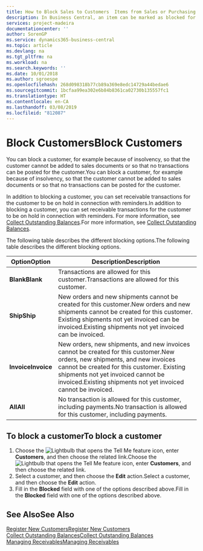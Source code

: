 ```yaml
---
title: How to Block Sales to Customers  Items from Sales or Purchasing
description: In Business Central, an item can be marked as blocked for sales, blocked for purchase, or blocked for all purposes.
services: project-madeira
documentationcenter: ''
author: SorenGP
ms.service: dynamics365-business-central
ms.topic: article
ms.devlang: na
ms.tgt_pltfrm: na
ms.workload: na
ms.search.keywords: ''
ms.date: 10/01/2018
ms.author: sgroespe
ms.openlocfilehash: 268d098318b77cb89a369e8edc14729a44bedae6
ms.sourcegitcommit: 1bcfaa99ea302e6b84b8361ca02730b135557fc1
ms.translationtype: HT
ms.contentlocale: en-CA
ms.lasthandoff: 03/08/2019
ms.locfileid: "812087"
---
```

# <a name="block-customers"></a><span data-ttu-id="f6192-103">Block Customers</span><span class="sxs-lookup"><span data-stu-id="f6192-103">Block Customers</span></span>
<span data-ttu-id="f6192-104">You can block a customer, for example because of insolvency, so that the customer cannot be added to sales documents or so that no transactions can be posted for the customer.</span><span class="sxs-lookup"><span data-stu-id="f6192-104">You can block a customer, for example because of insolvency, so that the customer cannot be added to sales documents or so that no transactions can be posted for the customer.</span></span>

<span data-ttu-id="f6192-105">In addition to blocking a customer, you can set receivable transactions for the customer to be on hold in connection with reminders.</span><span class="sxs-lookup"><span data-stu-id="f6192-105">In addition to blocking a customer, you can set receivable transactions for the customer to be on hold in connection with reminders.</span></span> <span data-ttu-id="f6192-106">For more information, see [Collect Outstanding Balances](receivables-collect-outstanding-balances.md).</span><span class="sxs-lookup"><span data-stu-id="f6192-106">For more information, see [Collect Outstanding Balances](receivables-collect-outstanding-balances.md).</span></span>   

<span data-ttu-id="f6192-107">The following table describes the different blocking options.</span><span class="sxs-lookup"><span data-stu-id="f6192-107">The following table describes the different blocking options.</span></span>  

|<span data-ttu-id="f6192-108">Option</span><span class="sxs-lookup"><span data-stu-id="f6192-108">Option</span></span>|<span data-ttu-id="f6192-109">Description</span><span class="sxs-lookup"><span data-stu-id="f6192-109">Description</span></span>|  
|--------------------|------------|  
|<span data-ttu-id="f6192-110">**Blank**</span><span class="sxs-lookup"><span data-stu-id="f6192-110">**Blank**</span></span>|<span data-ttu-id="f6192-111">Transactions are allowed for this customer.</span><span class="sxs-lookup"><span data-stu-id="f6192-111">Transactions are allowed for this customer.</span></span>|
|<span data-ttu-id="f6192-112">**Ship**</span><span class="sxs-lookup"><span data-stu-id="f6192-112">**Ship**</span></span>|<span data-ttu-id="f6192-113">New orders and new shipments cannot be created for this customer.</span><span class="sxs-lookup"><span data-stu-id="f6192-113">New orders and new shipments cannot be created for this customer.</span></span> <span data-ttu-id="f6192-114">Existing shipments not yet invoiced can be invoiced.</span><span class="sxs-lookup"><span data-stu-id="f6192-114">Existing shipments not yet invoiced can be invoiced.</span></span>|  
|<span data-ttu-id="f6192-115">**Invoice**</span><span class="sxs-lookup"><span data-stu-id="f6192-115">**Invoice**</span></span>|<span data-ttu-id="f6192-116">New orders, new shipments, and new invoices cannot be created for this customer.</span><span class="sxs-lookup"><span data-stu-id="f6192-116">New orders, new shipments, and new invoices cannot be created for this customer.</span></span> <span data-ttu-id="f6192-117">Existing shipments not yet invoiced cannot be invoiced.</span><span class="sxs-lookup"><span data-stu-id="f6192-117">Existing shipments not yet invoiced cannot be invoiced.</span></span>|  
|<span data-ttu-id="f6192-118">**All**</span><span class="sxs-lookup"><span data-stu-id="f6192-118">**All**</span></span>|<span data-ttu-id="f6192-119">No transaction is allowed for this customer, including payments.</span><span class="sxs-lookup"><span data-stu-id="f6192-119">No transaction is allowed for this customer, including payments.</span></span>|  

## <a name="to-block-a-customer"></a><span data-ttu-id="f6192-120">To block a customer</span><span class="sxs-lookup"><span data-stu-id="f6192-120">To block a customer</span></span>  
1. <span data-ttu-id="f6192-121">Choose the ![Lightbulb that opens the Tell Me feature](media/ui-search/search_small.png "Tell me what you want to do") icon, enter **Customers**, and then choose the related link.</span><span class="sxs-lookup"><span data-stu-id="f6192-121">Choose the ![Lightbulb that opens the Tell Me feature](media/ui-search/search_small.png "Tell me what you want to do") icon, enter **Customers**, and then choose the related link.</span></span>
2. <span data-ttu-id="f6192-122">Select a customer, and then choose the **Edit** action.</span><span class="sxs-lookup"><span data-stu-id="f6192-122">Select a customer, and then choose the **Edit** action.</span></span>
3. <span data-ttu-id="f6192-123">Fill in the **Blocked** field with one of the options described above.</span><span class="sxs-lookup"><span data-stu-id="f6192-123">Fill in the **Blocked** field with one of the options described above.</span></span>

## <a name="see-also"></a><span data-ttu-id="f6192-124">See Also</span><span class="sxs-lookup"><span data-stu-id="f6192-124">See Also</span></span>  
[<span data-ttu-id="f6192-125">Register New Customers</span><span class="sxs-lookup"><span data-stu-id="f6192-125">Register New Customers</span></span>](sales-how-register-new-customers.md)  
[<span data-ttu-id="f6192-126">Collect Outstanding Balances</span><span class="sxs-lookup"><span data-stu-id="f6192-126">Collect Outstanding Balances</span></span>](receivables-collect-outstanding-balances.md)  
[<span data-ttu-id="f6192-127">Managing Receivables</span><span class="sxs-lookup"><span data-stu-id="f6192-127">Managing Receivables</span></span>](receivables-manage-receivables.md)  
